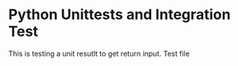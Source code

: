 # Python Unittests and Integration Test

This is testing a unit resutlt to get return input. Test file
